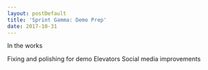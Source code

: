 ```yaml
---
layout: postDefault
title: 'Sprint Gamma: Demo Prep'
date: 2017-10-31
---
```


In the works

<!--excerpt-->

Fixing and polishing for demo
Elevators
Social media improvements
